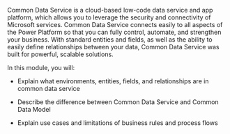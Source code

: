 Common Data Service is a cloud-based low-code data service and app platform, which allows you to leverage the security and connectivity of Microsoft services. Common Data Service connects easily to all aspects of the Power Platform so that you can fully control, automate, and strengthen your business. With standard entities and fields, as well as the ability to easily define relationships between your data, Common Data Service was built for powerful, scalable solutions.

In this module, you will:

- Explain what environments, entities, fields, and relationships are in common data service

- Describe the difference between Common Data Service and Common Data Model

- Explain use cases and limitations of business rules and process flows


